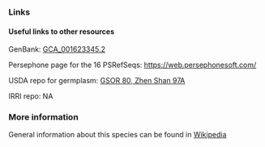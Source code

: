 ### Links
#### Useful links to other resources
GenBank: [GCA_001623345.2](https://www.ncbi.nlm.nih.gov/assembly/GCA_001623345.2/)

Persephone page for the 16 PSRefSeqs: https://web.persephonesoft.com/

USDA repo for germplasm: [GSOR 80, Zhen Shan 97A](https://npgsweb.ars-grin.gov/gringlobal/accessiondetail?id=1910273)

IRRI repo: NA

### More information
General information about this species can be found in [Wikipedia](http://en.wikipedia.org/wiki/Oryza_sativa)
